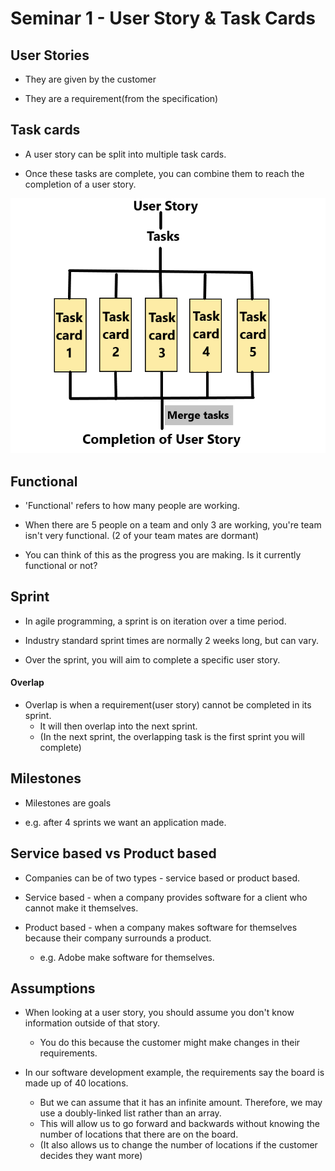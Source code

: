 # Seminar 1 - User Story & Task Cards

## User Stories

- They are given by the customer

- They are a requirement(from the specification)

## Task cards

- A user story can be split into multiple task cards.

- Once these tasks are complete, you can combine them to reach the completion of a user story.

![diagram](./pictures/user_story_task_cards.png "dipiction of how the task cards and user stories are used in practice.")

## Functional

- 'Functional' refers to how many people are working.

- When there are 5 people on a team and only 3 are working, you're team isn't very functional. (2 of your team mates are dormant)

- You can think of this as the progress you are making. Is it currently functional or not?

## Sprint

- In agile programming, a sprint is on iteration over a time period.

- Industry standard sprint times are normally 2 weeks long, but can vary.

- Over the sprint, you will aim to complete a specific user story.

#### Overlap

- Overlap is when a requirement(user story) cannot be completed in its sprint.
    - It will then overlap into the next sprint.
    - (In the next sprint, the overlapping task is the first sprint you will complete)

## Milestones
- Milestones are goals

- e.g. after 4 sprints we want an application made.

## Service based vs Product based
- Companies can be of two types - service based or product based.

- Service based - when a company provides software for a client who cannot make it themselves.

- Product based - when a company makes software for themselves because their company surrounds a product. 
    - e.g. Adobe make software for themselves.

## Assumptions
- When looking at a user story, you should assume you don't know information outside of that story.
    - You do this because the customer might make changes in their requirements.

- In our software development example, the requirements say the board is made up of 40 locations. 
    - But we can assume that it has an infinite amount. Therefore, we may use a doubly-linked list rather than an array.
    - This will allow us to go forward and backwards without knowing the number of locations that there are on the board.
    - (It also allows us to change the number of locations if the customer decides they want more)